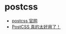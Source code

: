 # postcss

- [postcss 官网](https://postcss.org/)
- [PostCSS 真的太好用了！](https://juejin.im/post/5c022f4a6fb9a049ca371684)
